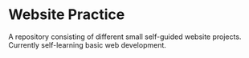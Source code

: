 # Website Practice

A repository consisting of different small self-guided website projects. 
Currently self-learning basic web development.